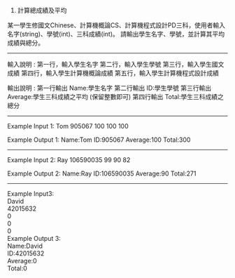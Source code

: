 1. 計算總成績及平均

某一學生修國文Chinese、計算機概論CS、計算機程式設計PD三科，使用者輸入名字(string)、學號(int)、三科成績(int)。 請輸出學生名字、學號，並計算其平均成績與總分。

---------------------------------------------------
輸入說明 :
第一行，輸入學生名字
第二行，輸入學生學號
第三行，輸入學生國文成績
第四行，輸入學生計算機概論成績
第五行，輸入學生計算機程式設計成績

輸出說明 :
第一行輸出 Name:學生名字
第二行輸出 ID:學生學號
第三行輸出 Average:學生三科成績之平均 (保留整數即可)
第四行輸出 Total:學生三科成績之總分

---------------------------------------------------
Example Input 1:
Tom
905067
100
100
100

Example Output 1:
Name:Tom
ID:905067
Average:100
Total:300

-------------------------
Example Input 2:
Ray
106590035
99
90
82

Example Output 2:
Name:Ray
ID:106590035
Average:90
Total:271

-------------------------
Example Input3:  
David  
42015632  
0  
0  
0  
Example Output 3:  
Name:David  
ID:42015632  
Average:0  
Total:0  
